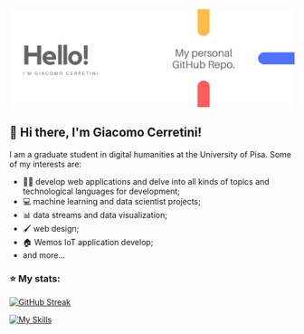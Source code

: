 
<img src="./img/hello.png" alt="my repo presentation">

## 👋 Hi there, I'm Giacomo Cerretini!

I am a graduate student in digital humanities at the University of Pisa.
Some of my interests are:
 - 👨‍💻 develop web applications and delve into all kinds of topics and technological languages ​​for development;
 - 💻 machine learning and data scientist projects;
 - 📊 data streams and data visualization;
 - 🖌 web design;
 - 🏠 Wemos IoT application develop;
 - and more...
### ⭐ My stats:
[![GitHub Streak](https://streak-stats.demolab.com/?user=giacomocerre&theme=dark)](https://git.io/streak-stats)

[![My Skills](https://skillicons.dev/icons?i=angular,react,js,python,html,css)](https://skillicons.dev)
